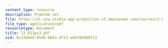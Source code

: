 ```yaml
---
content_type: resource
description: Problem set.
file: https://ol-ocw-studio-app-production.s3.amazonaws.com/courses/2-067-advanced-structural-dynamics-and-acoustics-13-811-spring-2004/0c23b4dd85d68643d713e84786d68713_13_811ps3.pdf
file_type: application/pdf
resourcetype: Document
title: 13_811ps3.pdf
uid: 0c23b4dd-85d6-8643-d713-e84786d68713
---
```

